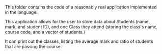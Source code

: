 This folder contains the code of a reasonably real application 
implemented in the language.

This application allows for the user to store data about Students (name, mark, and student ID), and one Class they attend (storing the class's name, course code, and a vector of students.)

It can print out the classes, listing the average mark and ratio of students that are passing the course.
